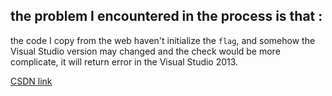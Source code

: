 ## the problem I encountered in the process is that :

the code I copy from the web haven't initialize the `flag`, and somehow the Visual Studio version may changed and the check would be more 
complicate, it will return error in the Visual Studio 2013. 

[CSDN link](http://bbs.csdn.net/topics/330207040)
